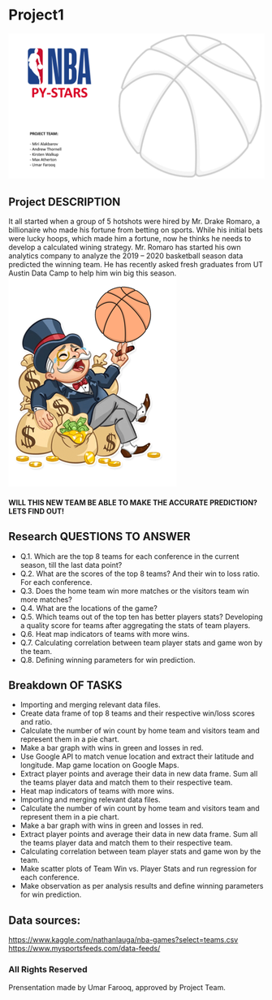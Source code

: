 # Project1

![icon](Images/1.PNG)

## Project DESCRIPTION

It all started when a group of 5 hotshots were hired by Mr. Drake Romaro, a billionaire who made his fortune from betting on sports. While his initial bets were lucky hoops, which made him a fortune, now he thinks he needs to develop a calculated wining strategy.
Mr. Romaro has started his own analytics company to analyze the 2019 – 2020 basketball season data predicted the winning team. He has recently asked fresh graduates from UT Austin Data Camp to help him win big this season.
![icon](Images/2.PNG)

#### WILL THIS NEW TEAM BE ABLE TO MAKE THE ACCURATE PREDICTION? LETS FIND OUT!

## Research QUESTIONS TO ANSWER

* Q.1. Which are the top 8 teams for each conference in the current season, till the last data point?
* Q.2. What are the scores of the top 8 teams? And their win to loss ratio. For each conference.
* Q.3. Does the home team win more matches or the visitors team win more matches?
* Q.4. What are the locations of the game?
* Q.5. Which teams out of the top ten has better players stats? Developing a quality score for teams after aggregating the stats of team players.
* Q.6. Heat map indicators of teams with more wins. 
* Q.7. Calculating correlation between team player stats and game won by the team.
* Q.8. Defining winning parameters for win prediction.

## Breakdown OF TASKS

* Importing and merging relevant data files.
* Create data frame of top 8 teams and their respective win/loss scores and ratio.
* Calculate the number of win count by home team and visitors team and represent them in a pie chart.
* Make a bar graph with wins in green and losses in red.
* Use Google API to match venue location and extract their latitude and longitude. Map game location on Google Maps.
* Extract player points and average their data in new data frame. Sum all the teams player data and match them to their respective team.
* Heat map indicators of teams with more wins.
* Importing and merging relevant data files.
* Calculate the number of win count by home team and visitors team and represent them in a pie chart. 
* Make a bar graph with wins in green and losses in red.
* Extract player points and average their data in new data frame. Sum all the teams player data and match them to their respective team.
* Calculating correlation between team player stats and game won by the team.
* Make scatter plots of Team Win vs. Player Stats and run regression for each conference.
* Make observation as per analysis results and define winning parameters for win prediction. 



## Data sources:
https://www.kaggle.com/nathanlauga/nba-games?select=teams.csv
https://www.mysportsfeeds.com/data-feeds/

### All Rights Reserved
Prensentation made by Umar Farooq, approved by Project Team.





